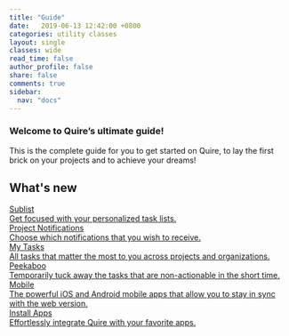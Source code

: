 ```yaml
---
title: "Guide"
date:   2019-06-13 12:42:00 +0800
categories: utility classes
layout: single
classes: wide
read_time: false
author_profile: false
share: false
comments: true
sidebar:
  nav: "docs"
---
```

### Welcome to Quire’s ultimate guide!

This is the complete guide for you to get started on Quire, to lay the first brick on your projects and to achieve your dreams!

## What's new
<div class="new-cards">
	<a class="new-card" href="{{ site.url }}{{ site.baseurl }}/sublist-introduction/">
		<img class="new-card-image" src="{{ site.url }}{{ site.baseurl }}/assets/images/index/thumbnail_1.png" alt="">
		<div class="new-card-content">
			<div class="new-card-title">Sublist</div>
			<div class="new-card-desc">Get focused with your personalized task lists.</div>
		</div>
	</a>
	<a class="new-card" href="{{ site.url }}{{ site.baseurl }}/project-settings/">
		<img class="new-card-image" src="{{ site.url }}{{ site.baseurl }}/assets/images/index/thumbnail_2.png" alt="">
		<div class="new-card-content">
			<div class="new-card-title">Project Notifications</div>
			<div class="new-card-desc">Choose which notifications that you wish to receive.</div>
		</div>
	</a>
	<a class="new-card" href="{{ site.url }}{{ site.baseurl }}/my-tasks/">
		<img class="new-card-image" src="{{ site.url }}{{ site.baseurl }}/assets/images/index/thumbnail_3.png" alt="">
		<div class="new-card-content">
			<div class="new-card-title">My Tasks</div>
			<div class="new-card-desc">All tasks that matter the most to you across projects and organizations.</div>
		</div>
	</a>
	<a class="new-card" href="{{ site.url }}{{ site.baseurl }}/peekaboo/">
		<img class="new-card-image" src="{{ site.url }}{{ site.baseurl }}/assets/images/index/thumbnail_4.png" alt="">
		<div class="new-card-content">
			<div class="new-card-title">Peekaboo</div>
			<div class="new-card-desc">Temporarily tuck away the tasks that are non-actionable in the short time.</div>
		</div>
	</a>
	<a class="new-card" href="{{ site.url }}{{ site.baseurl }}/mobile-apps/">
		<img class="new-card-image" src="{{ site.url }}{{ site.baseurl }}/assets/images/index/thumbnail_5.png" alt="">
		<div class="new-card-content">
			<div class="new-card-title">Mobile</div>
			<div class="new-card-desc">The powerful iOS and Android mobile apps that allow you to stay in sync with the web version.</div>
		</div>
	</a>
	<a class="new-card" href="{{ site.url }}{{ site.baseurl }}/install-apps/">
		<img class="new-card-image" src="{{ site.url }}{{ site.baseurl }}/assets/images/index/thumbnail_6.png" alt="">
		<div class="new-card-content">
			<div class="new-card-title">Install Apps</div>
			<div class="new-card-desc">Effortlessly integrate Quire with your favorite apps.</div>
		</div>
	</a>
</div>




